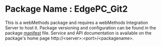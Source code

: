 # Package Name : EdgePC_Git2
This is a webMethods package and requires a webMethods Integration Server to host it. Package versioning and configuration can be found in the package [manifest](./EdgePC_Git2/manifest.v3) file. Service and API documentation is available on the package's home page http://&lt;server&gt;:&lt;port&gt;/&lt;packagename>.